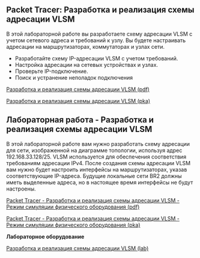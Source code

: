 <!-- verified: agorbachev 03.05.2022 -->

<!-- 11.10.1 -->
## Packet Tracer: Разработка и реализация схемы адресации VLSM

В этой лабораторной работе вы разработаете схему адресации VLSM с учетом сетевого адреса и требований к узлу. Вы будете настраивать адресации на маршрутизаторах, коммутаторах и узлах сети.

* Разработайте схему IP-адресации VLSM с учетом требований.
* Настройка адресации на сетевых устройствах и узлах.
* Проверьте IP-подключение.
* Поиск и устранение неполадок подключения

[Разработка и реализация схемы адресации VLSM (pdf)](./assets/11.10.1-packet-tracer---design-and-implement-a-vlsm-addressing-scheme.pdf)

[Разработка и реализация схемы адресации VLSM (pka)](./assets/11.10.1-packet-tracer---design-and-implement-a-vlsm-addressing-scheme.pka)

<!-- 11.10.2 -->
## Лабораторная работа - Разработка и реализация схемы адресации VLSM

В этой лабораторной работе вам нужно разработать схему адресации для сети, изображенной на диаграмме топологии, используя адрес 192.168.33.128/25. VLSM используется для обеспечения соответствия требованиям адресации IPv4. После создания схемы адресации VLSM вам нужно будет настроить интерфейсы на маршрутизаторах, указав соответствующие IP-адреса. Будущие локальные сети BR2 должны иметь выделенные адреса, но в настоящее время интерфейсы не будут настроены.  

[Packet Tracer - Разработка и реализация схемы адресации VLSM - Режим симуляции физического оборудования (pdf)](./assets/11.10.2-packet-tracer---design-and-implement-a-vlsm-addressing-scheme---physical-mode.pdf)

[Packet Tracer - Разработка и реализация схемы адресации VLSM - Режим симуляции физического оборудования (pka)](./assets/11.10.2-packet-tracer---design-and-implement-a-vlsm-addressing-scheme---physical-mode.pka)

**Лабораторное оборудование** 

[Разработка и реализация схемы адресации VLSM (lab)](./assets/11.10.2-lab---design-and-implement-a-vlsm-addressing-scheme.pdf)
